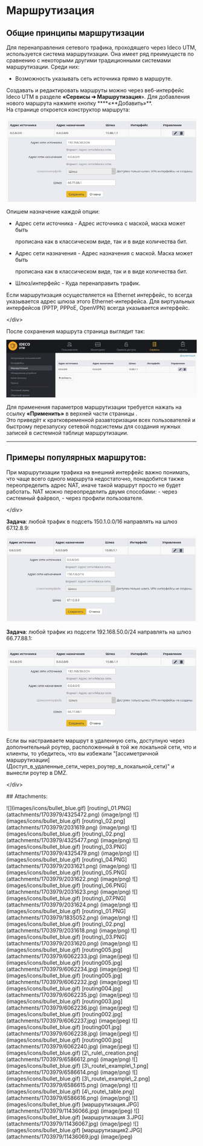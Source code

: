 # Маршрутизация

## Общие принципы маршрутизации

Для перенаправления сетевого трафика, проходящего через Ideco UTM, используется система маршрутизации. Она имеет ряд преимуществ по сравнению с некоторыми другими традиционными системами маршрутизации. Среди них:

* Возможность указывать сеть источника прямо в маршруте.

Создавать и редактировать маршруты можно через веб-интерфейс Ideco UTM в разделе **«Сервисы ➔ Маршрутизация**». Для добавления нового маршрута нажмите кнопку **\*\*«**Добавить»\*\*.  
На странице откроется конструктор маршрута:

![](.gitbook/assets/11436066%20%281%29.jpg)

Опишем назначение каждой опции:

* Адрес сети источника - Адрес источника с маской, маска может быть

  прописана как в классическом виде, так и в виде количества бит.

* Адрес сети назначения - Адрес назначения с маской. Маска может быть

  прописана как в классическом виде, так и в виде количества бит. 

* Шлюз/интерфейс - Куда перенаправить трафик.

 Если маршрутизация осуществляется на Ethernet интерфейс, то всегда указывается адрес шлюза этого Ethernet-интерфейса. Для виртуальных интерфейсов \(РРТР, РРРоЕ, OpenVPN\) всегда указывается интерфейс.

&lt;/div&gt;

После сохранения маршрута страница выглядит так:

![](.gitbook/assets/11436067.jpg)

Для применения параметров маршрутизации требуется нажать на ссылку **«Применить»** в верхней части страницы .  
Это приведёт к кратковременной разавторизации всех пользователей и быстрому перезапуску сетевой подсистемы для создания нужных записей в системной таблице маршрутизации.  
****

## Примеры популярных маршрутов:

 При маршрутизации трафика на внешний интерфейс важно понимать, что чаще всего одного маршрута недостаточно, понадобится также переопределить адрес NAT, иначе такой маршрут просто не будет работать. NAT можно переопределить двумя способами: - через системный файрвол, - через профили пользователя.

&lt;/div&gt;

**Задача**: любой трафик в подсеть 150.1.0.0/16 направлять на шлюз 67.12.8.9:

![](.gitbook/assets/11436069.jpg)

**Задача**: любой трафик из подсети 192.168.50.0/24 направлять на шлюз 66.77.88.1:

![](.gitbook/assets/11436066.jpg)

 Если вы настраиваете маршрут в удаленную сеть, доступную через дополнительный роутер, расположенный в той же локальной сети, что и клиенты, то убедитесь, что вы избежали "\[ассиметричной маршрутизации\]\(Доступ\_в\_удаленные\_сети\_через\_роутер\_в\_локальной\_сети\)" и вынесли роутер в DMZ.

&lt;/div&gt;

 \#\# Attachments:

 !\[\]\(images/icons/bullet\_blue.gif\) \[routing\\_01.PNG\]\(attachments/1703979/4325472.png\) \(image/png\) !\[\]\(images/icons/bullet\_blue.gif\) \[routing\\_02.png\]\(attachments/1703979/2031619.png\) \(image/png\) !\[\]\(images/icons/bullet\_blue.gif\) \[routing\\_02.png\]\(attachments/1703979/4325477.png\) \(image/png\) !\[\]\(images/icons/bullet\_blue.gif\) \[routing\\_03.PNG\]\(attachments/1703979/4325479.png\) \(image/png\) !\[\]\(images/icons/bullet\_blue.gif\) \[routing\\_04.PNG\]\(attachments/1703979/2031621.png\) \(image/png\) !\[\]\(images/icons/bullet\_blue.gif\) \[routing\\_05.PNG\]\(attachments/1703979/2031622.png\) \(image/png\) !\[\]\(images/icons/bullet\_blue.gif\) \[routing\\_06.PNG\]\(attachments/1703979/2031623.png\) \(image/png\) !\[\]\(images/icons/bullet\_blue.gif\) \[routing\\_07.PNG\]\(attachments/1703979/2031624.png\) \(image/png\) !\[\]\(images/icons/bullet\_blue.gif\) \[routing\\_01.PNG\]\(attachments/1703979/1835052.png\) \(image/png\) !\[\]\(images/icons/bullet\_blue.gif\) \[routing\\_02.png\]\(attachments/1703979/2031618.png\) \(image/png\) !\[\]\(images/icons/bullet\_blue.gif\) \[routing\\_03.PNG\]\(attachments/1703979/2031620.png\) \(image/png\) !\[\]\(images/icons/bullet\_blue.gif\) \[routing005.jpg\]\(attachments/1703979/6062233.jpg\) \(image/jpeg\) !\[\]\(images/icons/bullet\_blue.gif\) \[routing005.jpg\]\(attachments/1703979/6062234.jpg\) \(image/jpeg\) !\[\]\(images/icons/bullet\_blue.gif\) \[routing005.jpg\]\(attachments/1703979/6062232.jpg\) \(image/jpeg\) !\[\]\(images/icons/bullet\_blue.gif\) \[routing004.jpg\]\(attachments/1703979/6062235.jpg\) \(image/jpeg\) !\[\]\(images/icons/bullet\_blue.gif\) \[routing003.jpg\]\(attachments/1703979/6062236.jpg\) \(image/jpeg\) !\[\]\(images/icons/bullet\_blue.gif\) \[routing002.jpg\]\(attachments/1703979/6062237.jpg\) \(image/jpeg\) !\[\]\(images/icons/bullet\_blue.gif\) \[routing001.jpg\]\(attachments/1703979/6062238.jpg\) \(image/jpeg\) !\[\]\(images/icons/bullet\_blue.gif\) \[routing000.jpg\]\(attachments/1703979/6062240.jpg\) \(image/jpeg\) !\[\]\(images/icons/bullet\_blue.gif\) \[2\\_rule\\_creation.png\]\(attachments/1703979/6586612.png\) \(image/png\) !\[\]\(images/icons/bullet\_blue.gif\) \[3\\_route\\_example\\_1.png\]\(attachments/1703979/6586614.png\) \(image/png\) !\[\]\(images/icons/bullet\_blue.gif\) \[3\\_route\\_example\\_2.png\]\(attachments/1703979/6586615.png\) \(image/png\) !\[\]\(images/icons/bullet\_blue.gif\) \[4\\_route\\_table.png\]\(attachments/1703979/6586616.png\) \(image/png\) !\[\]\(images/icons/bullet\_blue.gif\) \[маршрутизация.JPG\]\(attachments/1703979/11436066.jpg\) \(image/jpeg\) !\[\]\(images/icons/bullet\_blue.gif\) \[маршрутизация 3.JPG\]\(attachments/1703979/11436067.jpg\) \(image/jpeg\) !\[\]\(images/icons/bullet\_blue.gif\) \[маршрутизация2.JPG\]\(attachments/1703979/11436069.jpg\) \(image/jpeg\)

